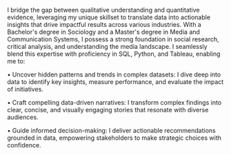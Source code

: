 I bridge the gap between qualitative understanding and quantitative evidence, leveraging my unique skillset 
to translate data into actionable insights that drive impactful results across various industries.
With a Bachelor's degree in Sociology and a Master's degree in Media and Communication Systems, 
I possess a strong foundation in social research, critical analysis, and understanding the media landscape. 
I seamlessly blend this expertise with proficiency in SQL, Python, and Tableau, enabling me to:

•	Uncover hidden patterns and trends in complex datasets: I dive deep into data to identify key insights, 
measure performance, and evaluate the impact of initiatives.

•	Craft compelling data-driven narratives: I transform complex findings into clear, concise, 
and visually engaging stories that resonate with diverse audiences.

•	Guide informed decision-making: I deliver actionable recommendations grounded in data, 
empowering stakeholders to make strategic choices with confidence.

